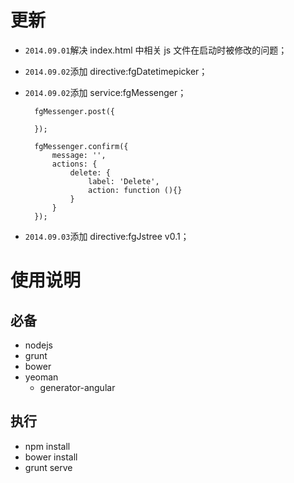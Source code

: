 # 更新

* `2014.09.01`解决 index.html 中相关 js 文件在启动时被修改的问题；
* `2014.09.02`添加 directive:fgDatetimepicker；
* `2014.09.02`添加 service:fgMessenger；

		fgMessenger.post({
		   
		});
		
		fgMessenger.confirm({
			message: '',
			actions: {
				delete: {
					label: 'Delete',
					action: function (){}
				}
			}
		});

* `2014.09.03`添加 directive:fgJstree v0.1；

# 使用说明

## 必备

* nodejs
* grunt
* bower
* yeoman
  * generator-angular

## 执行

* npm install
* bower install
* grunt serve